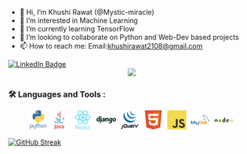 - 👋 Hi, I’m Khushi Rawat (@Mystic-miracle)
- 👀 I’m interested in Machine Learning
- 🌱 I’m currently learning TensorFlow
- 💞️ I’m looking to collaborate on Python and Web-Dev based projects
- 📫 How to reach me: Email:khushirawat2108@gmail.com
<div id="badges">
  <a href="https://www.linkedin.com/in/khushi-rawat-2108/">
    <img src="https://img.shields.io/badge/LinkedIn-blue?style=for-the-badge&logo=linkedin&logoColor=white" alt="LinkedIn Badge"/>
  </a>
  
</div>
<div id="header" align="center" height="600px" width="500px">
  <img src="https://media.giphy.com/media/L1R1tvI9svkIWwpVYr/giphy.gif" width="300"/>
</div>


### :hammer_and_wrench: Languages and Tools :


<div align="center">
  <img src="https://github.com/devicons/devicon/blob/master/icons/python/python-original-wordmark.svg" title="Python" alt="Python" width="40" height="40"/>
  <img src="https://github.com/devicons/devicon/blob/master/icons/java/java-original-wordmark.svg" title="Java" alt="Java" width="40" height="40"/>&nbsp;
  <img src="https://github.com/devicons/devicon/blob/master/icons/react/react-original-wordmark.svg" title="React" alt="React" width="40" height="40"/>&nbsp;  
  <img src="https://github.com/devicons/devicon/blob/master/icons/django/django-plain-wordmark.svg" title="Django" alt="django" width="40" height="40"/>&nbsp;
  <img src="https://github.com/devicons/devicon/blob/master/icons/jquery/jquery-original-wordmark.svg" title="JQuery" alt="JQuery" width="40" height="40"/>&nbsp;
  <img src="https://github.com/devicons/devicon/blob/master/icons/html5/html5-original.svg" title="HTML5" alt="HTML" width="40" height="40"/>&nbsp;
  <img src="https://github.com/devicons/devicon/blob/master/icons/javascript/javascript-original.svg" title="JavaScript" alt="JavaScript" width="40" height="40"/>&nbsp; 
  <img src="https://github.com/devicons/devicon/blob/master/icons/mysql/mysql-original-wordmark.svg" title="MySQL"  alt="MySQL" width="40" height="40"/>&nbsp;
  <img src="https://github.com/devicons/devicon/blob/master/icons/nodejs/nodejs-original-wordmark.svg" title="NodeJS" alt="NodeJS" width="40" height="40"/>&nbsp;
 
  
</div>

[![GitHub Streak](http://github-readme-streak-stats.herokuapp.com?user=mystic-miracle&theme=onedark_duo&sideNums=7ED9DD&sideLabels=DD2727&fire=DD2727&ring=DD5916&currStreakNum=DDD346&currStreakLabel=D7DD16&dates=6586DD)](https://git.io/streak-stats)




